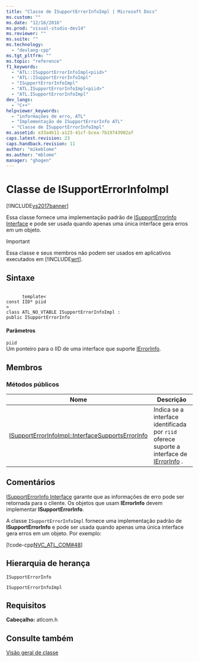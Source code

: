 ```yaml
---
title: "Classe de ISupportErrorInfoImpl | Microsoft Docs"
ms.custom: ""
ms.date: "12/16/2016"
ms.prod: "visual-studio-dev14"
ms.reviewer: ""
ms.suite: ""
ms.technology: 
  - "devlang-cpp"
ms.tgt_pltfrm: ""
ms.topic: "reference"
f1_keywords: 
  - "ATL::ISupportErrorInfoImpl<piid>"
  - "ATL::ISupportErrorInfoImpl"
  - "ISupportErrorInfoImpl"
  - "ATL.ISupportErrorInfoImpl<piid>"
  - "ATL.ISupportErrorInfoImpl"
dev_langs: 
  - "C++"
helpviewer_keywords: 
  - "informações de erro, ATL"
  - "Implementação de ISupportErrorInfo ATL"
  - "Classe de ISupportErrorInfoImpl"
ms.assetid: e33a4b11-a123-41cf-bcea-7b19743902af
caps.latest.revision: 23
caps.handback.revision: 11
author: "mikeblome"
ms.author: "mblome"
manager: "ghogen"
---
```

# Classe de ISupportErrorInfoImpl
[!INCLUDE[vs2017banner](../../assembler/inline/includes/vs2017banner.md)]

Essa classe fornece uma implementação padrão de [ISupportErrorInfo Interface](http://msdn.microsoft.com/pt-br/42d33066-36b4-4a5b-aa5d-46682e560f32) e pode ser usada quando apenas uma única interface gera erros em um objeto.  
  
> [!IMPORTANT]
>  Essa classe e seus membros não podem ser usados em aplicativos executados em [!INCLUDE[wrt](../../atl/reference/includes/wrt_md.md)].  
  
## Sintaxe  
  
```  
  
      template<  
const IID* piid   
>  
class ATL_NO_VTABLE ISupportErrorInfoImpl :  
public ISupportErrorInfo  
```  
  
#### Parâmetros  
 `piid`  
 Um ponteiro para o IID de uma interface que suporte [IErrorInfo](http://msdn.microsoft.com/pt-br/4dda6909-2d9a-4727-ae0c-b5f90dcfa447).  
  
## Membros  
  
### Métodos públicos  
  
|Nome|Descrição|  
|----------|---------------|  
|[ISupportErrorInfoImpl::InterfaceSupportsErrorInfo](../Topic/ISupportErrorInfoImpl::InterfaceSupportsErrorInfo.md)|Indica se a interface identificada por `riid` oferece suporte a interface de [IErrorInfo](http://msdn.microsoft.com/pt-br/4dda6909-2d9a-4727-ae0c-b5f90dcfa447) .|  
  
## Comentários  
 [ISupportErrorInfo Interface](http://msdn.microsoft.com/pt-br/42d33066-36b4-4a5b-aa5d-46682e560f32) garante que as informações de erro pode ser retornada para o cliente.  Os objetos que usam **IErrorInfo** devem implementar **ISupportErrorInfo**.  
  
 A classe `ISupportErrorInfoImpl` fornece uma implementação padrão de **ISupportErrorInfo** e pode ser usada quando apenas uma única interface gera erros em um objeto.  Por exemplo:  
  
 [!code-cpp[NVC_ATL_COM#48](../../atl/codesnippet/CPP/isupporterrorinfoimpl-class_1.h)]  
  
## Hierarquia de herança  
 `ISupportErrorInfo`  
  
 `ISupportErrorInfoImpl`  
  
## Requisitos  
 **Cabeçalho:** atlcom.h  
  
## Consulte também  
 [Visão geral de classe](../../atl/atl-class-overview.md)